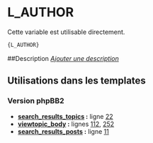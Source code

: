 # L_AUTHOR


Cette variable est utilisable directement.

```html
{L_AUTHOR}
```

##Description
[*Ajouter une description*](https://fa-tvars.appspot.com/var/L_AUTHOR)

## Utilisations dans les templates

### Version phpBB2
* __[search_results_topics](../tpl/var/subsilver/search_results_topics.md#readme) :__ ligne [22](../tpl/src/subsilver/search_results_topics.tpl#L22)
* __[viewtopic_body](../tpl/var/subsilver/viewtopic_body.md#readme) :__ lignes [112](../tpl/src/subsilver/viewtopic_body.tpl#L112), [252](../tpl/src/subsilver/viewtopic_body.tpl#L252)
* __[search_results_posts](../tpl/var/subsilver/search_results_posts.md#readme) :__ ligne [11](../tpl/src/subsilver/search_results_posts.tpl#L11)